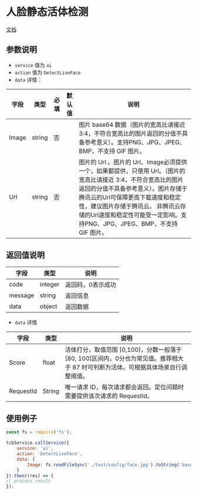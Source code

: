# 人脸静态活体检测

[文档](https://cloud.tencent.com/document/product/867/32804)

## 参数说明

* `service` 值为 `ai`
* `action` 值为 `DetectLiveFace`
* `data` 详情：

| 字段 | 类型 | 必填 | 默认值 | 说明
| --- | --- | --- | --- | ---
| Image | string | 否 | | 图片 base64 数据（图片的宽高比请接近3:4，不符合宽高比的图片返回的分值不具备参考意义）。支持PNG、JPG、JPEG、BMP，不支持 GIF 图片。
| Url | string | 否 | | 图片的 Url 。图片的 Url、Image必须提供一个，如果都提供，只使用 Url。（图片的宽高比请接近 3:4，不符合宽高比的图片返回的分值不具备参考意义）。图片存储于腾讯云的Url可保障更高下载速度和稳定性，建议图片存储于腾讯云。 非腾讯云存储的Url速度和稳定性可能受一定影响。支持PNG、JPG、JPEG、BMP，不支持 GIF 图片。

## 返回值说明

 字段 | 类型 | 说明
| --- | --- | ---
| code | integer | 返回码，0表示成功
| message | string | 返回信息
| data | object | 返回数据

* `data` 详情

 字段 | 类型 | 说明
| --- | --- | ---
| Score | float | 活体打分，取值范围 [0,100]，分数一般落于[80, 100]区间内，0分也为常见值。推荐相大于 87 时可判断为活体。可根据具体场景自行调整阈值。
| RequestId | String | 唯一请求 ID，每次请求都会返回。定位问题时需要提供该次请求的 RequestId。


## 使用例子

```js
const fs = require('fs');

tcbService.callService({
    service: 'ai',
    action: 'DetectLiveFace',
    data: {
        Image: fs.readFileSync('./test/config/face.jpg').toString('base64'),
    }
}).then((res) => {
// process result
});
```